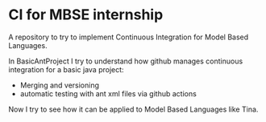 # CI for MBSE internship

A repository to try to implement Continuous Integration for Model Based Languages.

In BasicAntProject I try to understand how github manages continuous integration for a basic java project:
  - Merging and versioning
  - automatic testing with ant xml files via github actions

Now I try to see how it can be applied to Model Based Languages like Tina.
